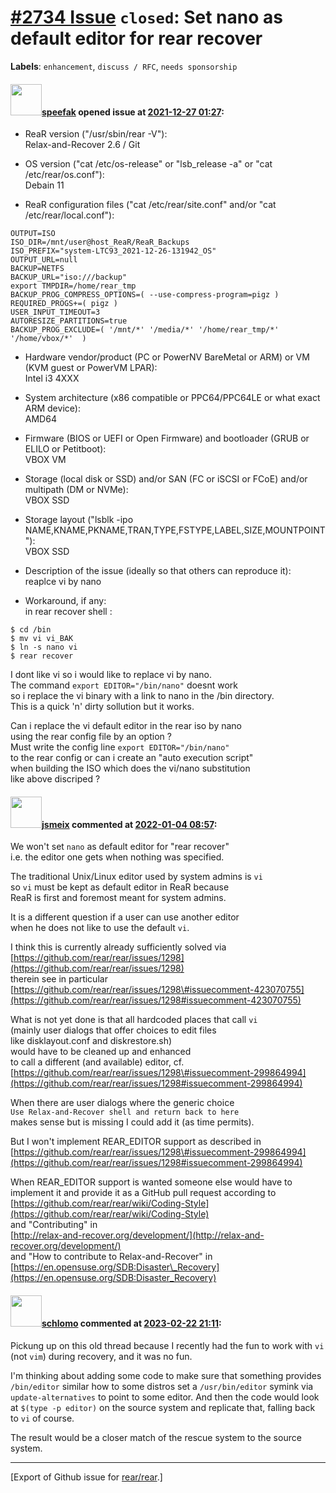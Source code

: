 [\#2734 Issue](https://github.com/rear/rear/issues/2734) `closed`: Set nano as default editor for rear recover
==============================================================================================================

**Labels**: `enhancement`, `discuss / RFC`, `needs sponsorship`

#### <img src="https://avatars.githubusercontent.com/u/63617780?v=4" width="50">[speefak](https://github.com/speefak) opened issue at [2021-12-27 01:27](https://github.com/rear/rear/issues/2734):

-   ReaR version ("/usr/sbin/rear -V"):  
    Relax-and-Recover 2.6 / Git

-   OS version ("cat /etc/os-release" or "lsb\_release -a" or "cat
    /etc/rear/os.conf"):  
    Debain 11

-   ReaR configuration files ("cat /etc/rear/site.conf" and/or "cat
    /etc/rear/local.conf"):

<!-- -->

    OUTPUT=ISO
    ISO_DIR=/mnt/user@host_ReaR/ReaR_Backups
    ISO_PREFIX="system-LTC93_2021-12-26-131942_OS"
    OUTPUT_URL=null
    BACKUP=NETFS
    BACKUP_URL="iso:///backup"
    export TMPDIR=/home/rear_tmp
    BACKUP_PROG_COMPRESS_OPTIONS=( --use-compress-program=pigz )
    REQUIRED_PROGS+=( pigz )
    USER_INPUT_TIMEOUT=3
    AUTORESIZE_PARTITIONS=true
    BACKUP_PROG_EXCLUDE=( '/mnt/*' '/media/*' '/home/rear_tmp/*' '/home/vbox/*'  )

-   Hardware vendor/product (PC or PowerNV BareMetal or ARM) or VM (KVM
    guest or PowerVM LPAR):  
    Intel i3 4XXX

-   System architecture (x86 compatible or PPC64/PPC64LE or what exact
    ARM device):  
    AMD64

-   Firmware (BIOS or UEFI or Open Firmware) and bootloader (GRUB or
    ELILO or Petitboot):  
    VBOX VM

-   Storage (local disk or SSD) and/or SAN (FC or iSCSI or FCoE) and/or
    multipath (DM or NVMe):  
    VBOX SSD

-   Storage layout ("lsblk -ipo
    NAME,KNAME,PKNAME,TRAN,TYPE,FSTYPE,LABEL,SIZE,MOUNTPOINT"):  
    VBOX SSD

-   Description of the issue (ideally so that others can reproduce
    it):  
    reaplce vi by nano

-   Workaround, if any:  
    in rear recover shell :

<!-- -->

    $ cd /bin
    $ mv vi vi_BAK
    $ ln -s nano vi
    $ rear recover

I dont like vi so i would like to replace vi by nano.  
The command `export EDITOR="/bin/nano"` doesnt work  
so i replace the vi binary with a link to nano in the /bin directory.  
This is a quick 'n' dirty sollution but it works.

Can i replace the vi default editor in the rear iso by nano  
using the rear config file by an option ?  
Must write the config line `export EDITOR="/bin/nano"`  
to the rear config or can i create an "auto execution script"  
when building the ISO which does the vi/nano substitution  
like above discriped ?

#### <img src="https://avatars.githubusercontent.com/u/1788608?u=925fc54e2ce01551392622446ece427f51e2f0ce&v=4" width="50">[jsmeix](https://github.com/jsmeix) commented at [2022-01-04 08:57](https://github.com/rear/rear/issues/2734#issuecomment-1004629141):

We won't set `nano` as default editor for "rear recover"  
i.e. the editor one gets when nothing was specified.

The traditional Unix/Linux editor used by system admins is `vi`  
so `vi` must be kept as default editor in ReaR because  
ReaR is first and foremost meant for system admins.

It is a different question if a user can use another editor  
when he does not like to use the default `vi`.

I think this is currently already sufficiently solved via  
[https://github.com/rear/rear/issues/1298](https://github.com/rear/rear/issues/1298)  
therein see in particular  
[https://github.com/rear/rear/issues/1298\#issuecomment-423070755](https://github.com/rear/rear/issues/1298#issuecomment-423070755)

What is not yet done is that all hardcoded places that call `vi`  
(mainly user dialogs that offer choices to edit files  
like disklayout.conf and diskrestore.sh)  
would have to be cleaned up and enhanced  
to call a different (and available) editor, cf.  
[https://github.com/rear/rear/issues/1298\#issuecomment-299864994](https://github.com/rear/rear/issues/1298#issuecomment-299864994)

When there are user dialogs where the generic choice  
`Use Relax-and-Recover shell and return back to here`  
makes sense but is missing I could add it (as time permits).

But I won't implement REAR\_EDITOR support as described in  
[https://github.com/rear/rear/issues/1298\#issuecomment-299864994](https://github.com/rear/rear/issues/1298#issuecomment-299864994)

When REAR\_EDITOR support is wanted someone else would have to  
implement it and provide it as a GitHub pull request according to  
[https://github.com/rear/rear/wiki/Coding-Style](https://github.com/rear/rear/wiki/Coding-Style)  
and "Contributing" in  
[http://relax-and-recover.org/development/](http://relax-and-recover.org/development/)  
and "How to contribute to Relax-and-Recover" in  
[https://en.opensuse.org/SDB:Disaster\_Recovery](https://en.opensuse.org/SDB:Disaster_Recovery)

#### <img src="https://avatars.githubusercontent.com/u/101384?v=4" width="50">[schlomo](https://github.com/schlomo) commented at [2023-02-22 21:11](https://github.com/rear/rear/issues/2734#issuecomment-1440801532):

Pickung up on this old thread because I recently had the fun to work
with `vi` (not `vim`) during recovery, and it was no fun.

I'm thinking about adding some code to make sure that something provides
`/bin/editor` similar how to some distros set a `/usr/bin/editor` symink
via `update-alternatives` to point to some editor. And then the code
would look at `$(type -p editor)` on the source system and replicate
that, falling back to `vi` of course.

The result would be a closer match of the rescue system to the source
system.

------------------------------------------------------------------------

\[Export of Github issue for
[rear/rear](https://github.com/rear/rear).\]
